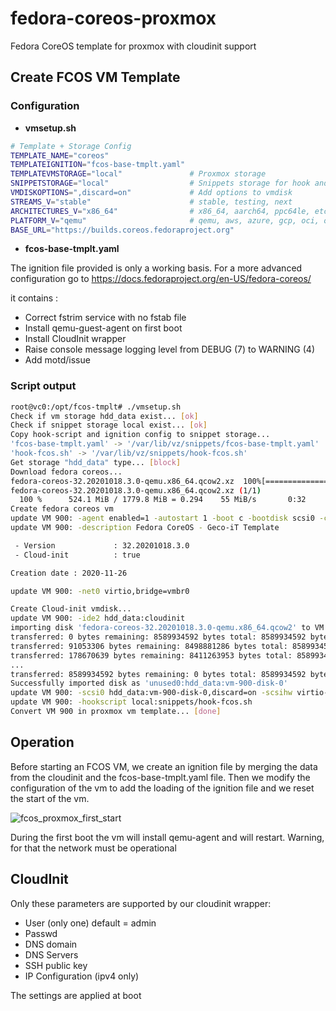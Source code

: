 # fedora-coreos-proxmox

Fedora CoreOS template for proxmox with cloudinit support

## Create FCOS VM Template

### Configuration

* **vmsetup.sh**

```bash
# Template + Storage Config
TEMPLATE_NAME="coreos"
TEMPLATEIGNITION="fcos-base-tmplt.yaml"
TEMPLATEVMSTORAGE="local"               # Proxmox storage
SNIPPETSTORAGE="local"                  # Snippets storage for hook and ignition file
VMDISKOPTIONS=",discard=on"             # Add options to vmdisk
STREAMS_V="stable"                      # stable, testing, next
ARCHITECTURES_V="x86_64"                # x86_64, aarch64, ppc64le, etc.
PLATFORM_V="qemu"                       # qemu, aws, azure, gcp, oci, openstack, packet, vmware, etc..
BASE_URL="https://builds.coreos.fedoraproject.org"
```

* **fcos-base-tmplt.yaml**

The ignition file provided is only a working basis.
For a more advanced configuration go to <https://docs.fedoraproject.org/en-US/fedora-coreos/>

it contains :

* Correct fstrim service with no fstab file
* Install qemu-guest-agent on first boot
* Install CloudInit wrapper
* Raise console message logging level from DEBUG (7) to WARNING (4)
* Add motd/issue

### Script output

```bash
root@vc0:/opt/fcos-tmplt# ./vmsetup.sh 
Check if vm storage hdd_data exist... [ok]
Check if snippet storage local exist... [ok]
Copy hook-script and ignition config to snippet storage...
'fcos-base-tmplt.yaml' -> '/var/lib/vz/snippets/fcos-base-tmplt.yaml'
'hook-fcos.sh' -> '/var/lib/vz/snippets/hook-fcos.sh'
Get storage "hdd_data" type... [block]
Download fedora coreos...
fedora-coreos-32.20201018.3.0-qemu.x86_64.qcow2.xz  100%[=================>] 524.11M  59.8MB/s    in 8.5s    
fedora-coreos-32.20201018.3.0-qemu.x86_64.qcow2.xz (1/1)
  100 %      524.1 MiB / 1779.8 MiB = 0.294    55 MiB/s       0:32             
Create fedora coreos vm 
update VM 900: -agent enabled=1 -autostart 1 -boot c -bootdisk scsi0 -cores 4 -cpu host -memory 4096 -onboot 1 -ostype l26 -tablet 0
update VM 900: -description Fedora CoreOS - Geco-iT Template

 - Version             : 32.20201018.3.0
 - Cloud-init          : true

Creation date : 2020-11-26

update VM 900: -net0 virtio,bridge=vmbr0

Create Cloud-init vmdisk...
update VM 900: -ide2 hdd_data:cloudinit
importing disk 'fedora-coreos-32.20201018.3.0-qemu.x86_64.qcow2' to VM 900 ...
transferred: 0 bytes remaining: 8589934592 bytes total: 8589934592 bytes progression: 0.00 %
transferred: 91053306 bytes remaining: 8498881286 bytes total: 8589934592 bytes progression: 1.06 %
transferred: 178670639 bytes remaining: 8411263953 bytes total: 8589934592 bytes progression: 2.08 %
...
transferred: 8589934592 bytes remaining: 0 bytes total: 8589934592 bytes progression: 100.00 %
Successfully imported disk as 'unused0:hdd_data:vm-900-disk-0'
update VM 900: -scsi0 hdd_data:vm-900-disk-0,discard=on -scsihw virtio-scsi-pci
update VM 900: -hookscript local:snippets/hook-fcos.sh
Convert VM 900 in proxmox vm template... [done]
```

## Operation

Before starting an FCOS VM, we create an ignition file by merging the data from the cloudinit and the fcos-base-tmplt.yaml file.
Then we modify the configuration of the vm to add the loading of the ignition file and we reset the start of the vm.

  ![fcos_proxmox_first_start](./screenshot/fcos_proxmox_first_start.png)

During the first boot the vm will install qemu-agent and will restart.
Warning, for that the network must be operational

## CloudInit

Only these parameters are supported by our cloudinit wrapper:

* User (only one) default = admin
* Passwd
* DNS domain
* DNS Servers
* SSH public key
* IP Configuration (ipv4 only)

The settings are applied at boot
